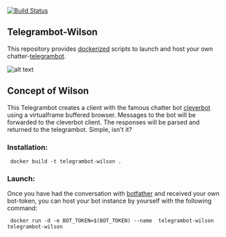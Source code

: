 [![Build Status](http://drone.quving.com/api/badges/Quving/telegrambot-wilson/status.svg)](http://drone.quving.com/Quving/telegrambot-wilson)
## Telegrambot-Wilson
This repository provides [dockerized](https://www.docker.com/what-docker) scripts to launch and host your own chatter-[telegrambot](https://telegram.org/). 

![alt text](https://chatterbot.readthedocs.io/en/stable/_images/banner.png)


## Concept of Wilson
This Telegrambot creates a client with the famous chatter bot [cleverbot](http://www.cleverbot.com/) using a virtualframe buffered browser. Messages to the bot will be forwarded to the cleverbot client. The responses will be parsed and returned to the telegrambot. Simple, isn't it? 

### Installation:
``` docker build -t telegrambot-wilson .```

### Launch:
Once you have had the conversation with [botfather](https://telegram.me/BotFather) and received your own bot-token, you can host your bot instance by yourself with the following command:

``` docker run -d -e BOT_TOKEN=$(BOT_TOKEN) --name  telegrambot-wilson telegrambot-wilson```

